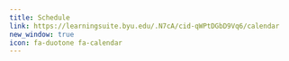 ```yaml
---
title: Schedule
link: https://learningsuite.byu.edu/.N7cA/cid-qWPtDGbD9Vq6/calendar
new_window: true
icon: fa-duotone fa-calendar
---
```

